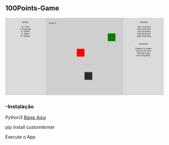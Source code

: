 ## 100Points-Game

![plot](./assets/readme/Capturar346.JPG)

### -Instalação

Python3 [Baixe Aqui](https://www.python.org/downloads/)

pip install customtkinter

Execute o App
